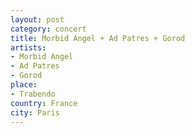 ```yaml
---
layout: post
category: concert
title: Morbid Angel + Ad Patres + Gorod
artists: 
- Morbid Angel
- Ad Patres
- Gorod
place: 
- Trabendo
country: France
city: Paris
---
```


